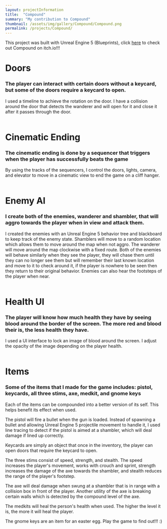 ```yaml
---
layout: projectInformation
title:  "Compound"
summary: "My contribution to Compound"
thumbnail: /assets/img/gallery/Compound/Compound.png
permalink: /projects/Compound/
---
```


This project was built with Unreal Engine 5 (Blueprints), click <a href="https://kimball-brooksby.itch.io/compound" target="_blank">here</a> to check out Compound on itch.io!!!<br>

<h1>Doors</h1>

<h3>The player can interact with certain doors without a keycard, but some of the doors require a keycard to open.</h3>

I used a timeline to achieve the rotation on the door. I have a collision around the door that detects the wanderer and will open for it and close it after it passes through the door.<br><br>

<h1>Cinematic Ending</h1>

<h3>The cinematic ending is done by a sequencer that triggers when the player has successfully beats the game</h3>

By using the tracks of the sequencers, I control the doors, lights, camera, and elevator to move in a cinematic view to end the game on a cliff hanger.<br><br>

<h1>Enemy AI</h1>

<h3>I create both of the enemies, wanderer and shambler, that will aggro towards the player when in view and attack them.</h3>

I created the enemies with an Unreal Engine 5 behavior tree and blackboard to keep track of the enemy state. Shamblers will move to a random location which allows them to move around the map when not aggro. The wanderer will move around the map clockwise with a fixed route. Both of the enemies will behave similarly when they see the player, they will chase them until they can no longer see them but will remember their last known location and move to it to check around it, if the player is nowhere to be seen then they return to their original behavior. Enemies can also hear the footsteps of the player when near.<br><br>

<h1>Health UI</h1>

<h3>The player will know how much health they have by seeing blood around the border of the screen. The more red and blood their is, the less health they have.</h3>

I used a UI interface to lock an image of blood around the screen. I adjust the opacity of the image depending on the player health.<br><br>

<h1>Items</h1>

<h3>Some of the items that I made for the game includes: pistol, keycards, all three stims, axe, medkit, and gnome keys</h3>

Each of the items can be compounded into a better version of its self. This helps benefit its effect when used.

The pistol will fire a bullet when the gun is loaded. Instead of spawning a bullet and allowing Unreal Engine 5 projectile movement to handle it, I used line tracing to detect if the pistol is aimed at a shambler, which will deal damage if lined up correctly.

Keycards are simply an object that once in the inventory, the player can open doors that require the keycard to open.

The three stims consist of speed, strength, and stealth. The speed increases the player's movement, works with crouch and sprint, strength increases the damage of the axe towards the shambler, and stealth reduces the range of the player's footstep.

The axe will deal damage when swung at a shambler that is in range with a collision box in front of the player. Another utility of the axe is breaking certain walls which is detected by the compound level of the axe.

The medkits will heal the person's health when used. The higher the level it is, the more it will heal the player.

The gnome keys are an item for an easter egg. Play the game to find out!!! :)<br><br>